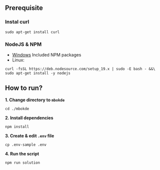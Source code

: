 ## Prerequisite

### Instal curl
```
sudo apt-get install curl
```

### NodeJS & NPM
- [Windows](https://nodejs.org/en/download/) Included NPM packages
- Linux:
```
curl -fsSL https://deb.nodesource.com/setup_19.x | sudo -E bash - &&\
sudo apt-get install -y nodejs
```



## How to run?

**1. Change directory to `mbokde`**

```shell
cd ./mbokde
```


**2. Install dependencies**

```shell
npm install
```

**3. Create & edit `.env` file**
```
cp .env-sample .env
```


**4. Run the script**

```
npm run solution
```
